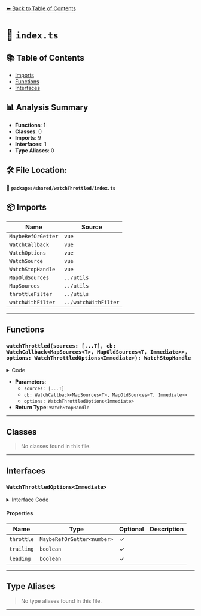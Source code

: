 [⬅️ Back to Table of Contents](../../../index.md)

# 📄 `index.ts`

## 📚 Table of Contents

- [Imports](#imports)
- [Functions](#functions)
- [Interfaces](#interfaces)

## 📊 Analysis Summary

- **Functions**: 1
- **Classes**: 0
- **Imports**: 9
- **Interfaces**: 1
- **Type Aliases**: 0

## 🛠️ File Location:
📂 **`packages/shared/watchThrottled/index.ts`**

## 📦 Imports

| Name | Source |
|------|--------|
| `MaybeRefOrGetter` | `vue` |
| `WatchCallback` | `vue` |
| `WatchOptions` | `vue` |
| `WatchSource` | `vue` |
| `WatchStopHandle` | `vue` |
| `MapOldSources` | `../utils` |
| `MapSources` | `../utils` |
| `throttleFilter` | `../utils` |
| `watchWithFilter` | `../watchWithFilter` |


---

## Functions

### `watchThrottled(sources: [...T], cb: WatchCallback<MapSources<T>, MapOldSources<T, Immediate>>, options: WatchThrottledOptions<Immediate>): WatchStopHandle`

<details><summary>Code</summary>

```ts
export function watchThrottled<T extends Readonly<WatchSource<unknown>[]>, Immediate extends Readonly<boolean> = false>(sources: [...T], cb: WatchCallback<MapSources<T>, MapOldSources<T, Immediate>>, options?: WatchThrottledOptions<Immediate>): WatchStopHandle
```
</details>

- **Parameters**:
  - `sources: [...T]`
  - `cb: WatchCallback<MapSources<T>, MapOldSources<T, Immediate>>`
  - `options: WatchThrottledOptions<Immediate>`
- **Return Type**: `WatchStopHandle`

---

## Classes

> No classes found in this file.


---

## Interfaces

### `WatchThrottledOptions<Immediate>`

<details><summary>Interface Code</summary>

```ts
export interface WatchThrottledOptions<Immediate> extends WatchOptions<Immediate> {
  throttle?: MaybeRefOrGetter<number>
  trailing?: boolean
  leading?: boolean
}
```
</details>

#### Properties

| Name | Type | Optional | Description |
|------|------|----------|-------------|
| `throttle` | `MaybeRefOrGetter<number>` | ✓ |  |
| `trailing` | `boolean` | ✓ |  |
| `leading` | `boolean` | ✓ |  |


---

## Type Aliases

> No type aliases found in this file.


---